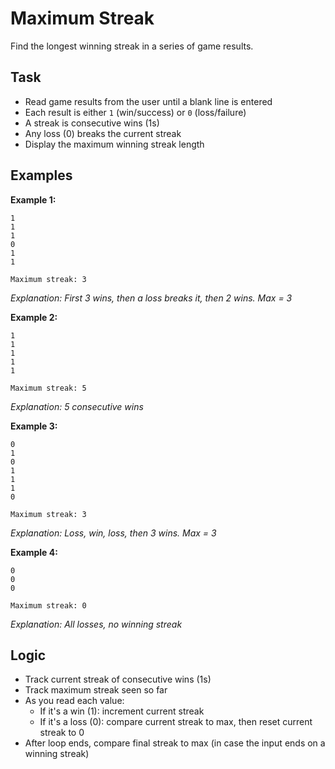 # Maximum Streak

Find the longest winning streak in a series of game results.

## Task
- Read game results from the user until a blank line is entered
- Each result is either `1` (win/success) or `0` (loss/failure)
- A streak is consecutive wins (1s)
- Any loss (0) breaks the current streak
- Display the maximum winning streak length

## Examples
**Example 1:**
```
1
1
1
0
1
1

```
```
Maximum streak: 3
```
*Explanation: First 3 wins, then a loss breaks it, then 2 wins. Max = 3*

**Example 2:**
```
1
1
1
1
1

```
```
Maximum streak: 5
```
*Explanation: 5 consecutive wins*

**Example 3:**
```
0
1
0
1
1
1
0

```
```
Maximum streak: 3
```
*Explanation: Loss, win, loss, then 3 wins. Max = 3*

**Example 4:**
```
0
0
0

```
```
Maximum streak: 0
```
*Explanation: All losses, no winning streak*

## Logic
- Track current streak of consecutive wins (1s)
- Track maximum streak seen so far
- As you read each value:
  - If it's a win (1): increment current streak
  - If it's a loss (0): compare current streak to max, then reset current streak to 0
- After loop ends, compare final streak to max (in case the input ends on a winning streak)
